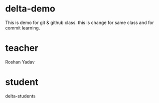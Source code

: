 # delta-demo
This is demo for git &amp; github class. this is change for same class and for commit learning.

# teacher
Roshan Yadav

# student
delta-students
